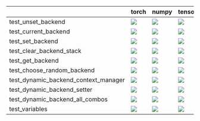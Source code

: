 |                                      | torch                                                                                                                                                                                  | numpy                                                                                                                                                                                  | tensorflow                                                                                                                                                                             | jax                                                                                                                                                                                    |
|:-------------------------------------|:---------------------------------------------------------------------------------------------------------------------------------------------------------------------------------------|:---------------------------------------------------------------------------------------------------------------------------------------------------------------------------------------|:---------------------------------------------------------------------------------------------------------------------------------------------------------------------------------------|:---------------------------------------------------------------------------------------------------------------------------------------------------------------------------------------|
| test_unset_backend                   | <a href="https://github.com/unifyai/ivy/actions/runs/4465748438/jobs/7843116216" rel="noopener noreferrer" target="_blank"><img src=https://img.shields.io/badge/-success-success></a> | <a href="https://github.com/unifyai/ivy/actions/runs/4465748438/jobs/7843116216" rel="noopener noreferrer" target="_blank"><img src=https://img.shields.io/badge/-success-success></a> | <a href="https://github.com/unifyai/ivy/actions/runs/4465748438/jobs/7843116216" rel="noopener noreferrer" target="_blank"><img src=https://img.shields.io/badge/-success-success></a> | <a href="https://github.com/unifyai/ivy/actions/runs/4465748438/jobs/7843116216" rel="noopener noreferrer" target="_blank"><img src=https://img.shields.io/badge/-success-success></a> |
| test_current_backend                 | <a href="https://github.com/unifyai/ivy/actions/runs/4470915690/jobs/7855118648" rel="noopener noreferrer" target="_blank"><img src=https://img.shields.io/badge/-success-success></a> | <a href="https://github.com/unifyai/ivy/actions/runs/4470915690/jobs/7855111100" rel="noopener noreferrer" target="_blank"><img src=https://img.shields.io/badge/-success-success></a> | <a href="https://github.com/unifyai/ivy/actions/runs/4465397649/jobs/7842421348" rel="noopener noreferrer" target="_blank"><img src=https://img.shields.io/badge/-success-success></a> | <a href="https://github.com/unifyai/ivy/actions/runs/4465397649/jobs/7842421348" rel="noopener noreferrer" target="_blank"><img src=https://img.shields.io/badge/-success-success></a> |
| test_set_backend                     | <a href="https://github.com/unifyai/ivy/actions/runs/4465748438/jobs/7843116216" rel="noopener noreferrer" target="_blank"><img src=https://img.shields.io/badge/-failure-red></a>     | <a href="https://github.com/unifyai/ivy/actions/runs/4465748438/jobs/7843116216" rel="noopener noreferrer" target="_blank"><img src=https://img.shields.io/badge/-failure-red></a>     | <a href="https://github.com/unifyai/ivy/actions/runs/4465748438/jobs/7843116216" rel="noopener noreferrer" target="_blank"><img src=https://img.shields.io/badge/-failure-red></a>     | <a href="https://github.com/unifyai/ivy/actions/runs/4465748438/jobs/7843116216" rel="noopener noreferrer" target="_blank"><img src=https://img.shields.io/badge/-failure-red></a>     |
| test_clear_backend_stack             | <a href="https://github.com/unifyai/ivy/actions/runs/4470915690/jobs/7855116296" rel="noopener noreferrer" target="_blank"><img src=https://img.shields.io/badge/-success-success></a> | <a href="https://github.com/unifyai/ivy/actions/runs/4470915690/jobs/7855121985" rel="noopener noreferrer" target="_blank"><img src=https://img.shields.io/badge/-success-success></a> | <a href="https://github.com/unifyai/ivy/actions/runs/4470915690/jobs/7855120312" rel="noopener noreferrer" target="_blank"><img src=https://img.shields.io/badge/-success-success></a> | <a href="https://github.com/unifyai/ivy/actions/runs/4470915690/jobs/7855116296" rel="noopener noreferrer" target="_blank"><img src=https://img.shields.io/badge/-success-success></a> |
| test_get_backend                     | <a href="https://github.com/unifyai/ivy/actions/runs/4465748438/jobs/7843116216" rel="noopener noreferrer" target="_blank"><img src=https://img.shields.io/badge/-failure-red></a>     | <a href="https://github.com/unifyai/ivy/actions/runs/4465748438/jobs/7843116216" rel="noopener noreferrer" target="_blank"><img src=https://img.shields.io/badge/-failure-red></a>     | <a href="https://github.com/unifyai/ivy/actions/runs/4465748438/jobs/7843116216" rel="noopener noreferrer" target="_blank"><img src=https://img.shields.io/badge/-failure-red></a>     | <a href="https://github.com/unifyai/ivy/actions/runs/4465748438/jobs/7843116216" rel="noopener noreferrer" target="_blank"><img src=https://img.shields.io/badge/-failure-red></a>     |
| test_choose_random_backend           | <a href="https://github.com/unifyai/ivy/actions/runs/4465397649/jobs/7842421348" rel="noopener noreferrer" target="_blank"><img src=https://img.shields.io/badge/-success-success></a> | <a href="https://github.com/unifyai/ivy/actions/runs/4465397649/jobs/7842421348" rel="noopener noreferrer" target="_blank"><img src=https://img.shields.io/badge/-success-success></a> | <a href="https://github.com/unifyai/ivy/actions/runs/4465397649/jobs/7842421348" rel="noopener noreferrer" target="_blank"><img src=https://img.shields.io/badge/-success-success></a> | <a href="https://github.com/unifyai/ivy/actions/runs/4465397649/jobs/7842421348" rel="noopener noreferrer" target="_blank"><img src=https://img.shields.io/badge/-success-success></a> |
| test_dynamic_backend_context_manager | <a href="https://github.com/unifyai/ivy/actions/runs/4465397649/jobs/7842421348" rel="noopener noreferrer" target="_blank"><img src=https://img.shields.io/badge/-success-success></a> | <a href="https://github.com/unifyai/ivy/actions/runs/4465397649/jobs/7842421348" rel="noopener noreferrer" target="_blank"><img src=https://img.shields.io/badge/-success-success></a> | <a href="https://github.com/unifyai/ivy/actions/runs/4465397649/jobs/7842421348" rel="noopener noreferrer" target="_blank"><img src=https://img.shields.io/badge/-success-success></a> | <a href="https://github.com/unifyai/ivy/actions/runs/4465397649/jobs/7842421348" rel="noopener noreferrer" target="_blank"><img src=https://img.shields.io/badge/-success-success></a> |
| test_dynamic_backend_setter          | <a href="https://github.com/unifyai/ivy/actions/runs/4471097374/jobs/7855537863" rel="noopener noreferrer" target="_blank"><img src=https://img.shields.io/badge/-success-success></a> | <a href="https://github.com/unifyai/ivy/actions/runs/4471097374/jobs/7855527759" rel="noopener noreferrer" target="_blank"><img src=https://img.shields.io/badge/-success-success></a> | <a href="https://github.com/unifyai/ivy/actions/runs/4471097374/jobs/7855537863" rel="noopener noreferrer" target="_blank"><img src=https://img.shields.io/badge/-success-success></a> | <a href="https://github.com/unifyai/ivy/actions/runs/4468895041/jobs/7850254507" rel="noopener noreferrer" target="_blank"><img src=https://img.shields.io/badge/-success-success></a> |
| test_dynamic_backend_all_combos      | <a href="https://github.com/unifyai/ivy/actions/runs/4465397649/jobs/7842421348" rel="noopener noreferrer" target="_blank"><img src=https://img.shields.io/badge/-failure-red></a>     | <a href="https://github.com/unifyai/ivy/actions/runs/4471097374/jobs/7855537149" rel="noopener noreferrer" target="_blank"><img src=https://img.shields.io/badge/-failure-red></a>     | <a href="https://github.com/unifyai/ivy/actions/runs/4470915690/jobs/7855118648" rel="noopener noreferrer" target="_blank"><img src=https://img.shields.io/badge/-failure-red></a>     | <a href="https://github.com/unifyai/ivy/actions/runs/4468895041/jobs/7850255360" rel="noopener noreferrer" target="_blank"><img src=https://img.shields.io/badge/-failure-red></a>     |
| test_variables                       | <a href="https://github.com/unifyai/ivy/actions/runs/4470915690/jobs/7855121461" rel="noopener noreferrer" target="_blank"><img src=https://img.shields.io/badge/-success-success></a> | <a href="https://github.com/unifyai/ivy/actions/runs/4465748438/jobs/7843116216" rel="noopener noreferrer" target="_blank"><img src=https://img.shields.io/badge/-success-success></a> | <a href="https://github.com/unifyai/ivy/actions/runs/4470915690/jobs/7855123295" rel="noopener noreferrer" target="_blank"><img src=https://img.shields.io/badge/-success-success></a> | <a href="https://github.com/unifyai/ivy/actions/runs/4471097374/jobs/7855527759" rel="noopener noreferrer" target="_blank"><img src=https://img.shields.io/badge/-success-success></a> |